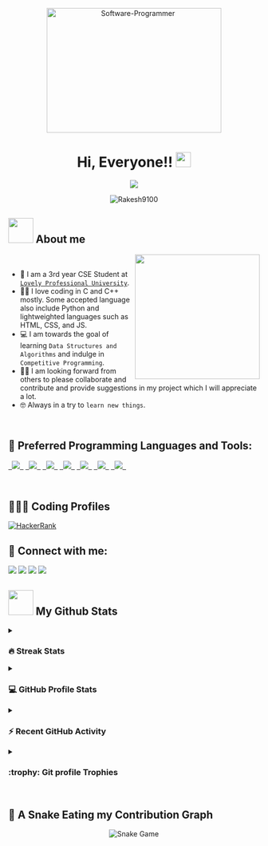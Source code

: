 <p align="center"><img src="https://st3.depositphotos.com/3382541/13326/v/600/depositphotos_133260890-stock-illustration-programmer-sitting-on-big-laptop.jpghttps://mpng.subpng.com/20190702/zjp/kisspng-computer-programming-source-code-computer-software-5d1b385d2a10c8.4890123015620649891723.jpg" alt="Software-Programmer" height="250px" width="350px"></p>

<h1 align="center">Hi, Everyone!! <img src="https://raw.githubusercontent.com/MartinHeinz/MartinHeinz/master/wave.gif" height="30px" width="30px"> </h1>

<p align="center">
  <a href="https://github.com/DenverCoder1/readme-typing-svg"><img src="https://readme-typing-svg.herokuapp.com?font=Time+New+Roman&color=%23C8BE25&size=25&center=true&vCenter=true&width=500&height=100&lines=Computer+Science+Engineering+Student;Coding+and+Open+Source+Enthusiast;Always+learning+new+things"></a>
</p>
<p align="center"> 
	<img src="https://komarev.com/ghpvc/?username=Rakesh9100&label=Profile%20views&color=0e75b6&style=plastic" alt="Rakesh9100" /> 
	</a>
</p>

## <picture> <img src = "https://github.com/7oSkaaa/7oSkaaa/blob/main/Images/about_me.gif?raw=true" width = 50px>  </picture> About me
<picture> <img align="right" src="https://github.com/7oSkaaa/7oSkaaa/blob/main/Images/Right_Side.gif?raw=true" width = 250px></picture>
<br>
- :school: I am a 3rd year CSE Student at [`Lovely Professional University`](https://www.lpu.in).
- :technologist: I love coding in C and C++ mostly. Some accepted language also include Python and lightweighted languages such as HTML, CSS, and JS.
- :computer: I am towards the goal of learning `Data Structures and Algorithms` and indulge in `Competitive Programming`.
- :student: I am looking forward from others to please collaborate and contribute and provide suggestions in my project which I will appreciate a lot.
- :nerd_face: Always in a try to `learn new things`.
<br>

## 🚀 Preferred Programming Languages and Tools:
<p align="left">
	<code><a href="https://www.cprogramming.com/" target="_blank"> <img src="https://img.icons8.com/color/50/000000/c-programming.png"/> </a></code>
    	<code><a href="https://www.learncpp.com/" target="_blank"> <img src="https://img.icons8.com/color/50/000000/c-plus-plus-logo.png"/> </a></code>
    	<code><a href="https://www.python.org/" target="_blank"> <img src="https://img.icons8.com/color/50/000000/python--v1.png"/> </a></code>
    	<code><a href="https://html.com/" target="_blank"> <img src="https://img.icons8.com/color/50/000000/html-5.png"/> </a></code>
    	<code><a href="https://web.dev/learn/css/" target="_blank"> <img src="https://img.icons8.com/color/50/000000/css3.png"/> </a></code>
    	<code><a href="https://www.javascript.com/" target="_blank"> <img src="https://img.icons8.com/color/50/FAB005/javascript--v1.png"/> </a></code>
    	<code><a href="https://code.visualstudio.com/" target="_blank"> <img src="https://img.icons8.com/color/50/000000/visual-studio-code-2019.png"/> </a></code>
</p>
<br>

## 👨🏻‍💻 Coding Profiles
[![HackerRank](https://img.shields.io/badge/-HackerRank-2EC866?style=flat-square&logo=HackerRank&logoColor=white)](https://www.hackerrank.com/roshanrakesh7362)
<br>

## 🔗 Connect with me:
<p align="left">
<a href = "https://www.linkedin.com/in/rakesh-roshan-9100/"><img src="https://img.icons8.com/fluent/48/000000/linkedin.png"/></a>
<a href = "https://www.instagram.com/rakesh250602/"><img src="https://img.icons8.com/fluent/48/000000/instagram-new.png"/></a>
<a href= "mailto:roshanrakesh7362@gmail.com"><img src="https://img.icons8.com/color/48/000000/gmail-new.png"/></a>
<a href = "https://github.com/Rakesh9100/"><img src="https://img.icons8.com/color/48/000000/github--v1.png"/></a>
</p>


## <picture> <img src = "https://github.com/7oSkaaa/7oSkaaa/blob/main/Images/Statistics.gif?raw=true" width = 50px>  </picture> My Github Stats

<details><summary><h3> 🔥 Streak Stats</h3></summary>
<p align="center"><img src="https://github-readme-streak-stats.herokuapp.com/?user=Rakesh9100&theme=midnight-purple" alt="Rakesh9100" /></p>
</details>
  
<details><summary><h3>💻 GitHub Profile Stats</h3></summary>
<p align="center">
    <a href="https://github.com/anuraghazra/github-readme-stats">
	    <img alt="7oSkaaa's Github Stats" src="https://github-readme-stats.vercel.app/api?username=Rakesh9100&show_icons=true&count_private=true&locale=en&theme=midnight-purple&layout=compact" height="230px"/></a>
	  <img src="https://github-readme-stats.vercel.app/api/top-langs?username=Rakesh9100&langs_count=10&show_icons=true&locale=en&theme=midnight-purple" alt="Rakesh9100" height="230px"/>
<br/>

  <b>Note:</b> Top languages is only a metric of the languages my public code consists of and doesn't reflect experience or skill level.
  </p>
</details>

<details><summary><h3>⚡ Recent GitHub Activity</h3></summary>
<a href="https://github.com/Rakesh9100"><img alt="Rakesh's Activity Graph" src="https://activity-graph.herokuapp.com/graph?username=Rakesh9100&custom_title=Rakesh's%20Contribution%20Graph&theme=redical" /></a>
 </details>

<details><summary> <h3> :trophy: Git profile Trophies </h3></summary>
<p align="center"> <a href="https://github.com/Rakesh9100/github-profile-trophy"><img src="https://github-profile-trophy.vercel.app/?username=Rakesh9100&layout=compact&theme=midnight-purple&column=4&margin-w=15&margin-h=15" alt="Rakesh9100" /></a> </p>
</details></br>

## 🐍 A Snake Eating my Contribution Graph

<p align = "center">
	<img src = "https://github.com/Rakesh9100/Rakesh9100/blob/output/github-contribution-grid-snake.svg" alt = "Snake Game"/>
</p>

